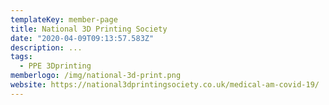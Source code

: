 ```yaml
---
templateKey: member-page
title: National 3D Printing Society
date: "2020-04-09T09:13:57.583Z"
description: ...
tags:
  - PPE 3Dprinting
memberlogo: /img/national-3d-print.png
website: https://national3dprintingsociety.co.uk/medical-am-covid-19/
---
```

